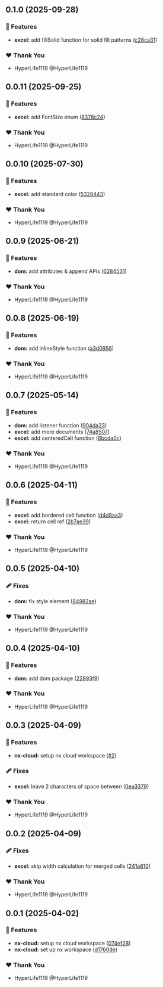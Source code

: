 ## 0.1.0 (2025-09-28)

### 🚀 Features

- **excel:** add fillSolid function for solid fill patterns ([c28ca31](https://github.com/composize/composize/commit/c28ca31))

### ❤️ Thank You

- HyperLife1119 @HyperLife1119

## 0.0.11 (2025-09-25)

### 🚀 Features

- **excel:** add FontSize enum ([8378c24](https://github.com/composize/composize/commit/8378c24))

### ❤️ Thank You

- HyperLife1119 @HyperLife1119

## 0.0.10 (2025-07-30)

### 🚀 Features

- **excel:** add standard color ([5328443](https://github.com/composize/composize/commit/5328443))

### ❤️ Thank You

- HyperLife1119 @HyperLife1119

## 0.0.9 (2025-06-21)

### 🚀 Features

- **dom:** add attributes & append APIs ([6284531](https://github.com/composize/composize/commit/6284531))

### ❤️ Thank You

- HyperLife1119 @HyperLife1119

## 0.0.8 (2025-06-19)

### 🚀 Features

- **dom:** add inlineStyle function ([a3d0956](https://github.com/composize/composize/commit/a3d0956))

### ❤️ Thank You

- HyperLife1119 @HyperLife1119

## 0.0.7 (2025-05-14)

### 🚀 Features

- **dom:** add listener function ([904da33](https://github.com/composize/composize/commit/904da33))
- **excel:** add more documents ([74a8507](https://github.com/composize/composize/commit/74a8507))
- **excel:** add centeredCell function ([6bcda0c](https://github.com/composize/composize/commit/6bcda0c))

### ❤️ Thank You

- HyperLife1119 @HyperLife1119

## 0.0.6 (2025-04-11)

### 🚀 Features

- **excel:** add bordered cell function ([d4d8aa3](https://github.com/composize/composize/commit/d4d8aa3))
- **excel:** return cell ref ([2b7ae39](https://github.com/composize/composize/commit/2b7ae39))

### ❤️ Thank You

- HyperLife1119 @HyperLife1119

## 0.0.5 (2025-04-10)

### 🩹 Fixes

- **dom:** fix style element ([84982ae](https://github.com/composize/composize/commit/84982ae))

### ❤️ Thank You

- HyperLife1119 @HyperLife1119

## 0.0.4 (2025-04-10)

### 🚀 Features

- **dom:** add dom package ([22893f9](https://github.com/composize/composize/commit/22893f9))

### ❤️ Thank You

- HyperLife1119 @HyperLife1119

## 0.0.3 (2025-04-09)

### 🚀 Features

- **nx-cloud:** setup nx cloud workspace ([#2](https://github.com/composize/composize/pull/2))

### 🩹 Fixes

- **excel:** leave 2 characters of space between ([0ea3379](https://github.com/composize/composize/commit/0ea3379))

### ❤️ Thank You

- HyperLife1119 @HyperLife1119

## 0.0.2 (2025-04-09)

### 🩹 Fixes

- **excel:** skip width calculation for merged cells ([241a810](https://github.com/composize/composize/commit/241a810))

### ❤️ Thank You

- HyperLife1119 @HyperLife1119

## 0.0.1 (2025-04-02)

### 🚀 Features

- **nx-cloud:** setup nx cloud workspace ([074ef28](https://github.com/composize/composize/commit/074ef28))
- **nx-cloud:** set up nx workspace ([d1760de](https://github.com/composize/composize/commit/d1760de))

### ❤️ Thank You

- HyperLife1119 @HyperLife1119